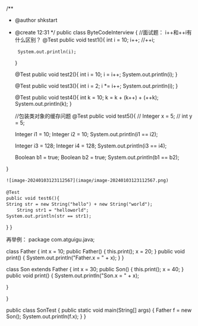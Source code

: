 /**
 * @author shkstart

 * @create 12:31
 */
public class ByteCodeInterview {
    //面试题： i++和++i有什么区别？
    @Test
    public void test1(){
        int i = 10;
        i++;
        //++i;

        System.out.println(i);
    }

    @Test
    public void test2(){
        int i = 10;
        i = i++;
        System.out.println(i);
    }

    @Test
    public void test3(){
        int i = 2;
        i *= i++;
        System.out.println(i);
    }

    @Test
    public void test4(){
        int k = 10;
        k = k + (k++) + (++k);
        System.out.println(k);
    }

    //包装类对象的缓存问题
    @Test
    public void test5(){
//        Integer x = 5;
//        int y = 5;

    Integer i1 = 10;
    Integer i2 = 10;
    System.out.println(i1 == i2);

    Integer i3 = 128;
    Integer i4 = 128;
    System.out.println(i3 == i4);

    Boolean b1 = true;
    Boolean b2 = true;
    System.out.println(b1 == b2);
    
}
    
    ![image-20240103123112567](image/image-20240103123112567.png)
    
    @Test
    public void test6(){
    String str = new String("hello") + new String("world");
        String str1 = "helloworld";
    System.out.println(str == str1);
 
 }
 }


再举例：
package com.atguigu.java;

class Father {
    int x = 10;
    public Father() {
        this.print();
        x = 20;
    }
    public void print() {
        System.out.println("Father.x = " + x);
    }
}

class Son extends Father {
    int x = 30;
    public Son() {
        this.print();
        x = 40;
    }
    public void print() {
        System.out.println("Son.x = " + x);

}

}

public class SonTest {
    public static void main(String[] args) {
        Father f = new Son();
        System.out.println(f.x);
    }
} 